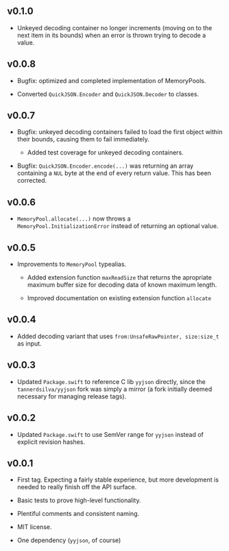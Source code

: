 ## v0.1.0

- Unkeyed decoding container no longer increments (moving on to the next item in its bounds) when an error is thrown trying to decode a value.

## v0.0.8

- Bugfix: optimized and completed implementation of MemoryPools.

- Converted `QuickJSON.Encoder` and `QuickJSON.Decoder` to classes.

## v0.0.7

- Bugfix: unkeyed decoding containers failed to load the first object within their bounds, causing them to fail immediately.

	- Added test coverage for unkeyed decoding containers.
	
- Bugfix: `QuickJSON.Encoder.encode(...)` was returning an array containing a `NUL` byte at the end of every return value. This has been corrected.

## v0.0.6

- `MemoryPool.allocate(...)` now throws a `MemoryPool.InitializationError` instead of returning an optional value.

## v0.0.5

- Improvements to `MemoryPool` typealias.

	- Added extension function `maxReadSize` that returns the apropriate maximum buffer size for decoding data of known maximum length.

	- Improved documentation on existing extension function `allocate`

## v0.0.4

- Added decoding variant that uses `from:UnsafeRawPointer, size:size_t` as input.

## v0.0.3

- Updated `Package.swift` to reference C lib `yyjson` directly, since the `tannerdsilva/yyjson` fork was simply a mirror (a fork initially deemed necessary for managing release tags).

## v0.0.2

- Updated `Package.swift` to use SemVer range for `yyjson` instead of explicit revision hashes.

## v0.0.1

- First tag. Expecting a fairly stable experience, but more development is needed to really finish off the API surface.

- Basic tests to prove high-level functionality.

- Plentiful comments and consistent naming.

- MIT license.

- One dependency (`yyjson`, of course)